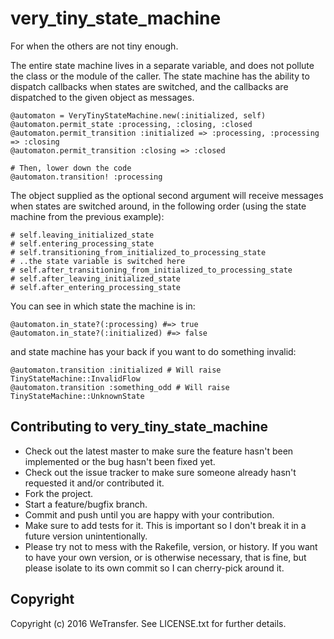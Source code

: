 # very_tiny_state_machine

For when the others are not tiny enough.

The entire state machine lives in a separate variable, and does not pollute the class or the module of the caller.
The state machine has the ability to dispatch callbacks when states are switched, and the callbacks
are dispatched to the given object as messages.

    @automaton = VeryTinyStateMachine.new(:initialized, self)
    @automaton.permit_state :processing, :closing, :closed
    @automaton.permit_transition :initialized => :processing, :processing => :closing
    @automaton.permit_transition :closing => :closed
    
    # Then, lower down the code
    @automaton.transition! :processing

The object supplied as the optional second argument will receive messages when states are switched around,
in the following order (using the state machine from the previous example):
   
    # self.leaving_initialized_state
    # self.entering_processing_state
    # self.transitioning_from_initialized_to_processing_state
    # ..the state variable is switched here
    # self.after_transitioning_from_initialized_to_processing_state
    # self.after_leaving_initialized_state
    # self.after_entering_processing_state

You can see in which state the machine is in:

    @automaton.in_state?(:processing) #=> true
    @automaton.in_state?(:initialized) #=> false

and state machine has your back if you want to do something invalid:

    @automaton.transition :initialized # Will raise TinyStateMachine::InvalidFlow
    @automaton.transition :something_odd # Will raise TinyStateMachine::UnknownState

## Contributing to very_tiny_state_machine
 
* Check out the latest master to make sure the feature hasn't been implemented or the bug hasn't been fixed yet.
* Check out the issue tracker to make sure someone already hasn't requested it and/or contributed it.
* Fork the project.
* Start a feature/bugfix branch.
* Commit and push until you are happy with your contribution.
* Make sure to add tests for it. This is important so I don't break it in a future version unintentionally.
* Please try not to mess with the Rakefile, version, or history. If you want to have your own version, or is otherwise necessary, that is fine, but please isolate to its own commit so I can cherry-pick around it.

## Copyright

Copyright (c) 2016 WeTransfer. See LICENSE.txt for further details.

